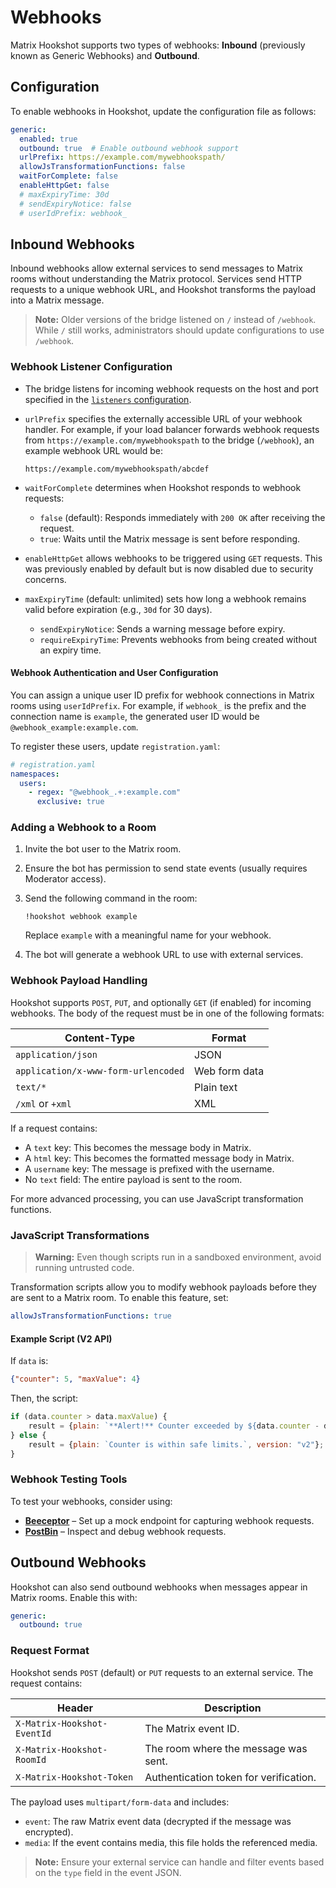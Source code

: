 # Webhooks

Matrix Hookshot supports two types of webhooks: **Inbound** (previously known as Generic Webhooks) and **Outbound**.

## Configuration

To enable webhooks in Hookshot, update the configuration file as follows:

```yaml
generic:
  enabled: true
  outbound: true  # Enable outbound webhook support
  urlPrefix: https://example.com/mywebhookspath/
  allowJsTransformationFunctions: false
  waitForComplete: false
  enableHttpGet: false
  # maxExpiryTime: 30d
  # sendExpiryNotice: false
  # userIdPrefix: webhook_
```

## Inbound Webhooks

Inbound webhooks allow external services to send messages to Matrix rooms without understanding the Matrix protocol. Services send HTTP requests to a unique webhook URL, and Hookshot transforms the payload into a Matrix message.

> **Note:** Older versions of the bridge listened on `/` instead of `/webhook`. While `/` still works, administrators should update configurations to use `/webhook`.

### Webhook Listener Configuration

- The bridge listens for incoming webhook requests on the host and port specified in the [`listeners` configuration](../setup.md#listeners-configuration).
- `urlPrefix` specifies the externally accessible URL of your webhook handler. For example, if your load balancer forwards webhook requests from `https://example.com/mywebhookspath` to the bridge (`/webhook`), an example webhook URL would be:
  
  ```
  https://example.com/mywebhookspath/abcdef
  ```

- `waitForComplete` determines when Hookshot responds to webhook requests:
  - `false` (default): Responds immediately with `200 OK` after receiving the request.
  - `true`: Waits until the Matrix message is sent before responding.
  
- `enableHttpGet` allows webhooks to be triggered using `GET` requests. This was previously enabled by default but is now disabled due to security concerns.
- `maxExpiryTime` (default: unlimited) sets how long a webhook remains valid before expiration (e.g., `30d` for 30 days).
  - `sendExpiryNotice`: Sends a warning message before expiry.
  - `requireExpiryTime`: Prevents webhooks from being created without an expiry time.

#### Webhook Authentication and User Configuration

You can assign a unique user ID prefix for webhook connections in Matrix rooms using `userIdPrefix`. For example, if `webhook_` is the prefix and the connection name is `example`, the generated user ID would be `@webhook_example:example.com`.

To register these users, update `registration.yaml`:

```yaml
# registration.yaml
namespaces:
  users:
    - regex: "@webhook_.+:example.com"
      exclusive: true
```

### Adding a Webhook to a Room

1. Invite the bot user to the Matrix room.
2. Ensure the bot has permission to send state events (usually requires Moderator access).
3. Send the following command in the room:
   
   ```
   !hookshot webhook example
   ```
   
   Replace `example` with a meaningful name for your webhook.
4. The bot will generate a webhook URL to use with external services.

### Webhook Payload Handling

Hookshot supports `POST`, `PUT`, and optionally `GET` (if enabled) for incoming webhooks. The body of the request must be in one of the following formats:

| Content-Type | Format |
|-------------|--------|
| `application/json` | JSON |
| `application/x-www-form-urlencoded` | Web form data |
| `text/*` | Plain text |
| `/xml` or `+xml` | XML |

If a request contains:

- A `text` key: This becomes the message body in Matrix.
- A `html` key: This becomes the formatted message body in Matrix.
- A `username` key: The message is prefixed with the username.
- No `text` field: The entire payload is sent to the room.

For more advanced processing, you can use JavaScript transformation functions.

### JavaScript Transformations

> **Warning:** Even though scripts run in a sandboxed environment, avoid running untrusted code.

Transformation scripts allow you to modify webhook payloads before they are sent to a Matrix room. To enable this feature, set:

```yaml
allowJsTransformationFunctions: true
```

#### Example Script (V2 API)

If `data` is:

```json
{"counter": 5, "maxValue": 4}
```

Then, the script:

```js
if (data.counter > data.maxValue) {
    result = {plain: `**Alert!** Counter exceeded by ${data.counter - data.maxValue}`, version: "v2"};
} else {
    result = {plain: `Counter is within safe limits.`, version: "v2"};
}
```

### Webhook Testing Tools

To test your webhooks, consider using:

- **[Beeceptor](https://beeceptor.com/)** – Set up a mock endpoint for capturing webhook requests.
- **[PostBin](https://www.postb.in/)** – Inspect and debug webhook requests.

## Outbound Webhooks

Hookshot can also send outbound webhooks when messages appear in Matrix rooms. Enable this with:

```yaml
generic:
  outbound: true
```

### Request Format

Hookshot sends `POST` (default) or `PUT` requests to an external service. The request contains:

| Header | Description |
|--------|-------------|
| `X-Matrix-Hookshot-EventId` | The Matrix event ID. |
| `X-Matrix-Hookshot-RoomId` | The room where the message was sent. |
| `X-Matrix-Hookshot-Token` | Authentication token for verification. |

The payload uses `multipart/form-data` and includes:

- `event`: The raw Matrix event data (decrypted if the message was encrypted).
- `media`: If the event contains media, this file holds the referenced media.

> **Note:** Ensure your external service can handle and filter events based on the `type` field in the event JSON.
